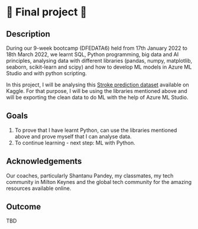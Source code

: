 # 🏁 Final project 🏁

## Description
During our 9-week bootcamp (DFEDATA6) held from 17th January 2022 to 18th March 2022, we learnt SQL, Python programming, big data and AI principles, analysing data with different libraries (pandas, numpy, matplotlib, seaborn, scikit-learn and scipy) and how to develop ML models in Azure ML Studio and with python scripting.

In this project, I will be analysing this [Stroke prediction dataset](https://www.kaggle.com/fedesoriano/stroke-prediction-dataset) available on Kaggle. For that purpose, I will be using the libraries mentioned above and will be exporting the clean data to do ML with the help of Azure ML Studio.

## Goals
1. To prove that I have learnt Python, can use the libraries mentioned above and prove myself that I can analyse data.
2. To continue learning - next step: ML with Python.

## Acknowledgements
Our coaches, particularly Shantanu Pandey, my classmates, my tech community in Milton Keynes and the global tech community for the amazing resources available online.

## Outcome
TBD

